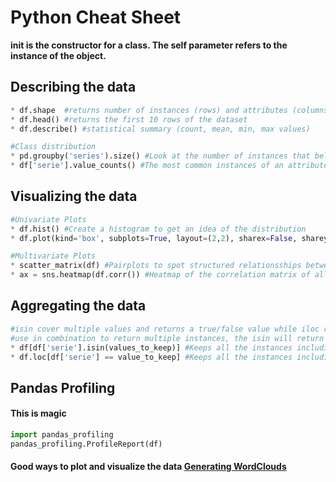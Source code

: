 # Python Cheat Sheet

**__init__ is the constructor for a class. The self parameter refers to the instance of the object.**

## Describing the data
``` py
* df.shape  #returns number of instances (rows) and attributes (columns)
* df.head() #returns the first 10 rows of the dataset
* df.describe() #statistical summary (count, mean, min, max values)

#Class distribution
* pd.groupby('series').size() #Look at the number of instances that belong to each attribute.
* df['serie'].value_counts() #The most common instances of an attribute in decending order
```

## Visualizing the data
``` py
#Univariate Plots
* df.hist() #Create a histogram to get an idea of the distribution
* df.plot(kind='box', subplots=True, layout=(2,2), sharex=False, sharey=False) #Boxplot (numeric input)

#Multivariate Plots
* scatter_matrix(df) #Pairplots to spot structured relationsships between input variables
* ax = sns.heatmap(df.corr()) #Heatmap of the correlation matrix of all attributes.
```

## Aggregating the data
``` py 
#isin cover multiple values and returns a true/false value while iloc returns the whole instance
#use in combination to return multiple instances, the isin will return a mask that is used in the iloc
* df[df['serie'].isin(values_to_keep)] #Keeps all the instances including values to keep of the attribute serie.
* df.loc[df['serie'] == value_to_keep] #Keeps all the instances including the value 

```

## Pandas Profiling
#### This is magic
``` py
import pandas_profiling
pandas_profiling.ProfileReport(df)
```
#### Good ways to plot and visualize the data [Generating WordClouds](https://www.datacamp.com/community/tutorials/wordcloud-python)

